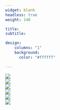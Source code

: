 ```yaml
---
widget: blank
headless: true
weight: 140

title: 
subtitle: 

design:
    columns: "1"
    background:
      color: "#ffffff"

---
```


<div class="row">
  <div class="column">
    <a href="https://www.dst.gov.za/" target="_blank"><img src="/media/dsi.png"> </a>
  </div>
  <div class="column">
     <a href="https://sadilar.org/" target="_blank"><img src="/media/sadilar.png"> </a>
  </div>
  <div class="column">
    <a href="https://www.wikipedia.org/" target="_blank"><img src="/media/wikipedia.png"> </a>
  </div>
     <a href="https://www.wikimedia.org" target="_blank"><img src="/media/wikimedia.png"> </a>   
  <div class="column">
       <a href="https://www.unesco.org/en/decades/indigenous-languages" target="_blank"><img src="/media/decade.png"> </a>   
  </div>
  <div class="column">
       <a href="https://www.pansalb.org/" target="_blank"><img src="/media/pansalb.png"> </a>   
  </div>

</div>


